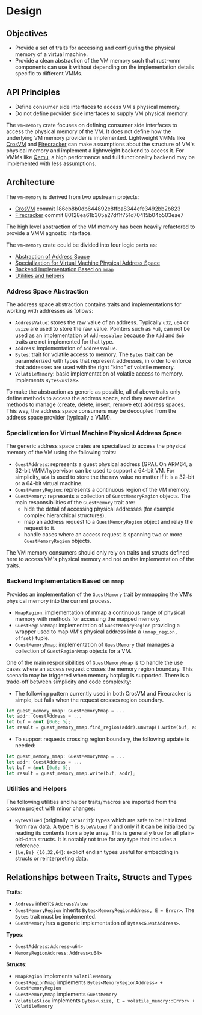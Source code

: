 # Design

## Objectives

- Provide a set of traits for accessing and configuring the physical memory of
  a virtual machine.
- Provide a clean abstraction of the VM memory such that rust-vmm components
  can use it without depending on the implementation details specific to
  different VMMs.

## API Principles

- Define consumer side interfaces to access VM's physical memory.
- Do not define provider side interfaces to supply VM physical memory.

The `vm-memory` crate focuses on defining consumer side interfaces to access
the physical memory of the VM. It does not define how the underlying VM memory
provider is implemented. Lightweight VMMs like
[CrosVM](https://chromium.googlesource.com/chromiumos/platform/crosvm/) and
[Firecracker](https://github.com/firecracker-microvm/firecracker) can make
assumptions about the structure of VM's physical memory and implement a
lightweight backend to access it. For VMMs like [Qemu](https://www.qemu.org/),
a high performance and full functionality backend may be implemented with less
assumptions.

## Architecture

The `vm-memory` is derived from two upstream projects:

- [CrosVM](https://chromium.googlesource.com/chromiumos/platform/crosvm/)
  commit 186eb8b0db644892e8ffba8344efe3492bb2b823
- [Firecracker](https://github.com/firecracker-microvm/firecracker) commit
  80128ea61b305a27df1f751d70415b04b503eae7

The high level abstraction of the VM memory has been heavily refactored to
provide a VMM agnostic interface.

The `vm-memory` crate could be divided into four logic parts as:

- [Abstraction of Address Space](#abstraction-of-address-space)
- [Specialization for Virtual Machine Physical Address Space](#specialization-for-virtual-machine-physical-address-space)
- [Backend Implementation Based on `mmap`](#backend-implementation-based-on-mmap)
- [Utilities and helpers](#utilities-and-helpers)

### Address Space Abstraction

The address space abstraction contains traits and implementations for working
with addresses as follows:

- `AddressValue`: stores the raw value of an address. Typically `u32`, `u64` or
  `usize` are used to store the raw value. Pointers such as `*u8`, can not be
  used as an implementation of `AddressValue` because the `Add` and `Sub`
  traits are not implemented for that type.
- `Address`: implementation of `AddressValue`.
- `Bytes`: trait for volatile access to memory. The `Bytes` trait can be
  parameterized with types that represent addresses, in order to enforce that
  addresses are used with the right "kind" of volatile memory.
- `VolatileMemory`: basic implementation of volatile access to memory.
  Implements `Bytes<usize>`.

To make the abstraction as generic as possible, all of above traits only define
methods to access the address space, and they never define methods to manage
(create, delete, insert, remove etc) address spaces. This way, the address
space consumers may be decoupled from the address space provider
(typically a VMM).

### Specialization for Virtual Machine Physical Address Space

The generic address space crates are specialized to access the physical memory
of the VM using the following traits:

- `GuestAddress`: represents a guest physical address (GPA). On ARM64, a
  32-bit VMM/hypervisor can be used to support a 64-bit VM. For simplicity,
  `u64` is used to store the the raw value no matter if it is a 32-bit or
  a 64-bit virtual machine.
- `GuestMemoryRegion`: represents a continuous region of the VM memory.
- `GuestMemory`: represents a collection of `GuestMemoryRegion` objects. The
  main responsibilities of the `GuestMemory` trait are:
  - hide the detail of accessing physical addresses (for example complex
    hierarchical structures).
  - map an address request to a `GuestMemoryRegion` object and relay the
    request to it.
  - handle cases where an access request is spanning two or more
    `GuestMemoryRegion` objects.

The VM memory consumers should only rely on traits and structs defined here to
access VM's physical memory and not on the implementation of the traits.

### Backend Implementation Based on `mmap`

Provides an implementation of the `GuestMemory` trait by mmapping the VM's physical
memory into the current process.

- `MmapRegion`: implementation of mmap a continuous range of physical memory
  with methods for accessing the mapped memory.
- `GuestRegionMmap`: implementation of `GuestMemoryRegion` providing a wrapper
  used to map VM's physical address into a `(mmap_region, offset)` tuple.
- `GuestMemoryMmap`: implementation of `GuestMemory` that manages a collection
  of `GuestRegionMmap` objects for a VM.

One of the main responsibilities of `GuestMemoryMmap` is to handle the use
cases where an access request crosses the memory region boundary. This scenario
may be triggered when memory hotplug is supported. There is a trade-off between
simplicity and code complexity:

- The following pattern currently used in both CrosVM and Firecracker is
  simple, but fails when the request crosses region boundary.

```rust
let guest_memory_mmap: GuestMemoryMmap = ...
let addr: GuestAddress = ...
let buf = &mut [0u8; 5];
let result = guest_memory_mmap.find_region(addr).unwrap().write(buf, addr);
```

- To support requests crossing region boundary, the following update is needed:

```rust
let guest_memory_mmap: GuestMemoryMmap = ...
let addr: GuestAddress = ...
let buf = &mut [0u8; 5];
let result = guest_memory_mmap.write(buf, addr);
```

### Utilities and Helpers

The following utilities and helper traits/macros are imported from the
[crosvm project](https://chromium.googlesource.com/chromiumos/platform/crosvm/)
with minor changes:

- `ByteValued` (originally `DataInit`): types which are safe to be initialized
  from raw data. A type `T` is `ByteValued` if and only if it can be
  initialized by reading its contents from a byte array. This is generally true
  for all plain-old-data structs.  It is notably not true for any type that
  includes a reference.
- `{Le,Be}_{16,32,64}`: explicit endian types useful for embedding in structs
  or reinterpreting data.

## Relationships between Traits, Structs and Types

**Traits**:

- `Address` inherits `AddressValue`
- `GuestMemoryRegion` inherits `Bytes<MemoryRegionAddress, E = Error>`. The
  `Bytes` trait must be implemented.
- `GuestMemory` has a generic implementation of `Bytes<GuestAddress>`.

**Types**:

- `GuestAddress`: `Address<u64>`
- `MemoryRegionAddress`: `Address<u64>`

**Structs**:

- `MmapRegion` implements `VolatileMemory`
- `GuestRegionMmap` implements `Bytes<MemoryRegionAddress> + GuestMemoryRegion`
- `GuestMemoryMmap` implements `GuestMemory`
- `VolatileSlice` implements
  `Bytes<usize, E = volatile_memory::Error> + VolatileMemory`
